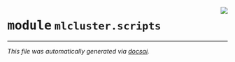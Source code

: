 <!-- markdownlint-disable -->

<a href="https://github.com/khulnasoft/mlcluster/blob/main/src/mlcluster/scripts/__init__.py#L0"><img align="right" style="float:right;" src="https://img.shields.io/badge/-source-cccccc?style=flat-square"></a>

# <kbd>module</kbd> `mlcluster.scripts`








---

_This file was automatically generated via [docsai](https://github.com/khulnasoft/docsai)._

